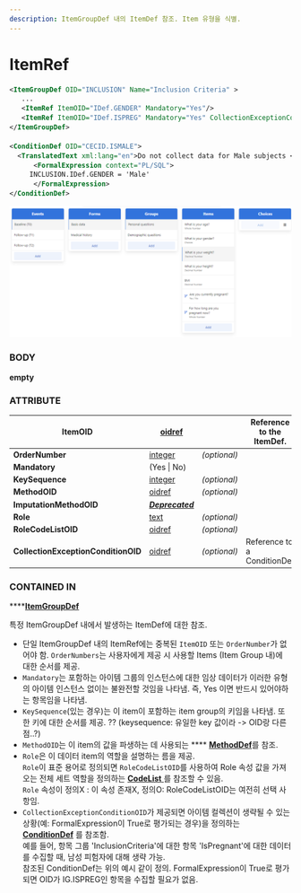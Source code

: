 ```yaml
---
description: ItemGroupDef 내의 ItemDef 참조. Item 유형을 식별.
---
```


# ItemRef

```xml
<ItemGroupDef OID="INCLUSION" Name="Inclusion Criteria" >
   ...
   <ItemRef ItemOID="IDef.GENDER" Mandatory="Yes"/>
   <ItemRef ItemOID="IDef.ISPREG" Mandatory="Yes" CollectionExceptionConditionOID="CECID.ISMALE"/>
</ItemGroupDef>

<ConditionDef OID="CECID.ISMALE">
  <TranslatedText xml:lang="en">Do not collect data for Male subjects </TranslatedText>
      <FormalExpression context="PL/SQL">
	 INCLUSION.IDef.GENDER = 'Male'
      </FormalExpression>
</ConditionDef>
```

![Items 참조](<../../../../.gitbook/assets/createform (1).png>)



### BODY

**empty**



### ATTRIBUTE

| **ItemOID**                         | [oidref](../../../datatype.md)           |              | Reference to the ItemDef.   |
| ----------------------------------- | ---------------------------------------- | ------------ | --------------------------- |
| **OrderNumber**                     | [integer](../../../datatype.md)          | _(optional)_ |                             |
| **Mandatory**                       | (Yes \| No)                              |              |                             |
| **KeySequence**                     | [integer](../../../datatype.md)          | _(optional)_ |                             |
| **MethodOID**                       | [oidref](../../../datatype.md)           | _(optional)_ |                             |
| **ImputationMethodOID**             | __[_Deprecated_](../../../datatype.md)__ |              |                             |
| **Role**                            | [text](../../../datatype.md)             | _(optional)_ |                             |
| **RoleCodeListOID**                 | [oidref](../../../datatype.md)           | _(optional)_ |                             |
| **CollectionExceptionConditionOID** | [oidref](../../../datatype.md)           | _(optional)_ | Reference to a ConditionDef |



### CONTAINED IN

****[**ItemGroupDef**](./)



특정 ItemGroupDef 내에서 발생하는 ItemDef에 대한 참조.&#x20;

* 단일 ItemGroupDef 내의 ItemRef에는 중복된 `ItemOID` 또는 `OrderNumber`가 없어야 함. `OrderNumbers`는 사용자에게 제공 시 사용할 Items (Item Group 내)에 대한 순서를 제공.&#x20;
* `Mandatory`는 포함하는 아이템 그룹의 인스턴스에 대한 임상 데이터가 이러한 유형의 아이템 인스턴스 없이는 불완전할 것임을 나타냄. 즉, Yes 이면 반드시 있어야하는 항목임을 나타냄.
* `KeySequence`(있는 경우)는 이 item이 포함하는 item group의 키임을 나타냄. 또한 키에 대한 순서를 제공. ?? (keysequence: 유일한 key 값이라 -> OID랑 다른 점..?)
* `MethodOID`는 이 item의 값을 파생하는 데 사용되는 **** [**MethodDef**](../methoddef.md)를 참조.
* `Role`은 이 데이터 item의 역할을 설명하는 름을 제공.\
  `Role`이 표준 용어로 정의되면 `RoleCodeListOID`를 사용하여 Role 속성 값을 가져오는 전체 세트 역할을 정의하는 [**CodeList** ](../codelist/)를  참조할 수 있음. \
  `Role` 속성이 정의X : 이 속성 존재X, 정의O:  RoleCodeListOID는 여전히 선택 사항임.
* `CollectionExceptionConditionOID`가 제공되면 아이템 컬렉션이 생략될 수 있는 상황(예: FormalExpression이 True로 평가되는 경우)을 정의하는 [**ConditionDef**](../conditiondef.md) 를 참조함. \
  예를 들어, 항목 그룹 'InclusionCriteria'에 대한 항목 'IsPregnant'에 대한 데이터를 수집할 때, 남성 피험자에 대해 생략 가능. \
  참조된 ConditionDef는 위의 예시 같이 정의. FormalExpression이 True로 평가되면 OID가 IG.ISPREG인 항목을 수집할 필요가 없음.

